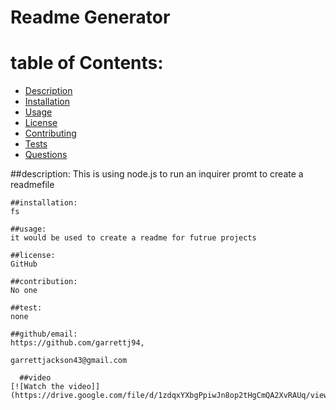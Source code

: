 
  # Readme Generator
 

  # table of Contents:
  - [Description](#description)
  - [Installation](#installation)
  - [Usage](#usage)
  - [License](#license)
  - [Contributing](#contributing)
  - [Tests](#tests)
  - [Questions](#questions)
  
  ##description:
    This is using node.js to run an inquirer promt to create a readmefile

    ##installation:
    fs

    ##usage:
    it would be used to create a readme for futrue projects

    ##license:
    GitHub

    ##contribution:
    No one

    ##test:
    none 

    ##github/email:  
    https://github.com/garrettj94, 
    
    garrettjackson43@gmail.com

      ##video
    [![Watch the video]](https://drive.google.com/file/d/1zdqxYXbgPpiwJn8op2tHgCmQA2XvRAUq/view)
    
  
    


 
